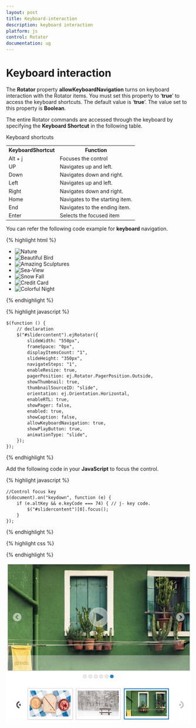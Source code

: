 ```yaml
---
layout: post
title: Keyboard-interaction
description: keyboard interaction
platform: js
control: Rotator
documentation: ug
---
```


# Keyboard interaction

The **Rotator** property **allowKeyboardNavigation** turns on keyboard interaction with the Rotator items. You must set this property to ‘**true**’ to access the keyboard shortcuts. The default value is ‘**true**’. The value set to this property is **Boolean**.

The entire Rotator commands are accessed through the keyboard by specifying the **Keyboard Shortcut** in the following table.

Keyboard shortcuts

<table>
<tr>
<th>
KeyboardShortcut	</th><th>
Function</th></tr>
<tr>
<td>
Alt + j</td><td>
Focuses the control</td></tr>
<tr>
<td>
UP</td><td>
Navigates up and left.</td></tr>
<tr>
<td>
Down</td><td>
Navigates down and right.</td></tr>
<tr>
<td>
Left</td><td>
Navigates up and left.</td></tr>
<tr>
<td>
Right</td><td>
Navigates down and right.</td></tr>
<tr>
<td>
Home</td><td>
Navigates to the starting item.</td></tr>
<tr>
<td>
End</td><td>
Navigates to the ending item.</td></tr>
<tr>
<td>
Enter</td><td>
Selects the focused item</td></tr>
</table>


You can refer the following code example for **keyboard** navigation.


  {% highlight html %}

  
<div class="cols-sample-area">
   <ul id="slidercontent" accesskey="e">
      <li>
         <img class="image" src="../images/rotator/nature.jpg" title="Nature" />
      </li>
      <li>
         <img class="image" src="../images/rotator/bird.jpg" title="Beautiful Bird" />
      </li>
      <li>
         <img class="image" src="../images/rotator/sculpture.jpg" title="Amazing Sculptures" />
      </li>
      <li>
         <img class="image" src="../images/rotator/seaview.jpg" title="Sea-View" />
      </li>
      <li>
         <img class="image" src="../images/rotator/snowfall.jpg" title="Snow Fall" />
      </li>
      <li>
         <img class="image" src="../images/rotator/card.jpg" title="Credit Card" />
      </li>
      <li>
         <img class="image" src="../images/rotator/night.jpg" title="Colorful Night" />
      </li>
   </ul>
   <ul id="slide" style="display: none">
      <li>
         <img src="../images/rotator/nature.jpg" title="Nature" />
      </li>
      <li>
         <img src="../images/rotator/bird.jpg" title="Beautiful Bird" />
      </li>
      <li>
         <img src="../images/rotator/sculpture.jpg" title="Amazing Sculptures" />
      </li>
      <li>
         <img src="../images/rotator/seaview.jpg" title="Sea-View" />
      </li>
      <li>
         <img src="../images/rotator/snowfall.jpg" title="Snow Fall" />
      </li>
      <li>
         <img src="../images/rotator/card.jpg" title="Credit Card" />
      </li>
      <li>
         <img src="../images/rotator/night.jpg" title="Colorful Night" />
      </li>
   </ul>
</div> 
  

  {% endhighlight %}


  {% highlight javascript %}

  
  	
    $(function () {
        // declaration
        $("#slidercontent").ejRotator({
            slideWidth: "550px",
            frameSpace: "0px",
            displayItemsCount: "1",
            slideHeight: "350px",
            navigateSteps: "1",
            enableResize: true,
            pagerPosition: ej.Rotator.PagerPosition.Outside,
            showThumbnail: true,
            thumbnailSourceID: "slide",
            orientation: ej.Orientation.Horizontal,
            enableRTL: true,
            showPager: false,
            enabled: true,
            showCaption: false,
            allowKeyboardNavigation: true,
            showPlayButton: true,
            animationType: "slide",
        });	      
    });



  {% endhighlight %}


Add the following code in your **JavaScript** to focus the control.

  {% highlight javascript %}

  
    //Control focus key
    $(document).on("keydown", function (e) {
        if (e.altKey && e.keyCode === 74) { // j- key code.
            $("#slidercontent")[0].focus();
        }
    });

  {% endhighlight %}
  
  
{% highlight css %}

<style type="text/css" class="cssStyles">
    .e-rotator-wrap .e-thumb .e-thumb-items li img {
        width: 130px;
        height: 82px;
    }
</style>


{% endhighlight %}



![](/js/Rotator/Keyboard-interaction_images/Keyboard-interaction_img1.png) 



